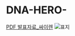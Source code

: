 # DNA-HERO-
[PDF 발표자료_싸이렌](발표자료_싸이렌.pdf)
![표지](https://github.com/DohyunBu/DNA-HEOR-/blob/main/발표자료/발표자료_싸이렌_페이지_01.jpg)
